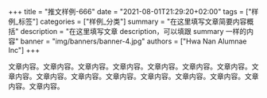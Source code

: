 +++
title = "推文样例-666"
date = "2021-08-01T21:29:20+02:00"
tags = ["样例_标签"]
categories = ["样例_分类"]
summary = "在这里填写文章简要内容概括"
description = "在这里填写文章 description，可以填跟 summary 一样的内容"
banner = "img/banners/banner-4.jpg"
authors = ["Hwa Nan Alumnae Inc"]
+++

文章内容。文章内容。文章内容。文章内容。文章内容。文章内容。文章内容。文章内容。文章内容。文章内容。文章内容。文章内容。文章内容。文章内容。文章内容。文章内容。

